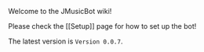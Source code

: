 Welcome to the JMusicBot wiki!

Please check the [[Setup]] page for how to set up the bot!

The latest version is `Version 0.0.7`.